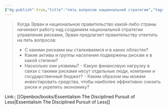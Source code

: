 ```yaml
---
{"dg-publish":true,"title":"пять вопросов национальной стратегии","tags":["quotes"],"date":"2023-12-02T12:12:38+03:00","modified_at":"2023-12-13T10:39:47+03:00","alias":"пять вопросов национальной стратегии","dg-path":"/quotes/202312021212.md","permalink":"/quotes/202312021212/","dgPassFrontmatter":true}
---
```



> Когда Эрван и национальное правительство какой-либо страны начинают работу над созданием национальной стратегии управления рисками, Эрван предлагает правительству ответить на пять вопросов:
> - С какими рисками мы сталкиваемся и в каких областях?
> - Какие активы и группы населения подвержены рискам и в какой степени?
> - Насколько они уязвимы?
> - Какую финансовую нагрузку в связи с такими рисками несут отдельные люди, компании и государственный бюджет?
> - Каким образом мы можем инвестировать средства, чтобы наиболее эффективно снизить риски и укрепить экономику?

Link:: [[Openbox/books/Essentialism The Disciplined Pursuit of Less|Essentialism The Disciplined Pursuit of Less]]
